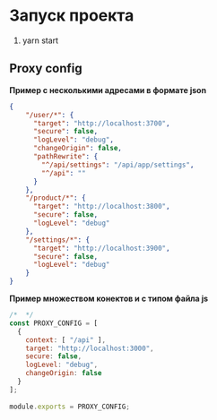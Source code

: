 # Запуск проекта 
1. yarn start


## Proxy config

**Пример с несколькими адресами в формате json**  
```json
{
    "/user/*": {
      "target": "http://localhost:3700",
      "secure": false,
      "logLevel": "debug",
      "changeOrigin": false,
      "pathRewrite": {
        "^/api/settings": "/api/app/settings",
        "^/api": ""
      }
    },
    "/product/*": {
      "target": "http://localhost:3800",
      "secure": false,
      "logLevel": "debug"
    },
    "/settings/*": {
      "target": "http://localhost:3900",
      "secure": false,
      "logLevel": "debug"
    }
}
```

**Пример множеством конектов и с типом файла js**  
```js
/*  */
const PROXY_CONFIG = [
  {
    context: [ "/api" ],
    target: "http://localhost:3000",
    secure: false,
    logLevel: "debug",
    changeOrigin: false
  }
];
    
module.exports = PROXY_CONFIG; 

```
